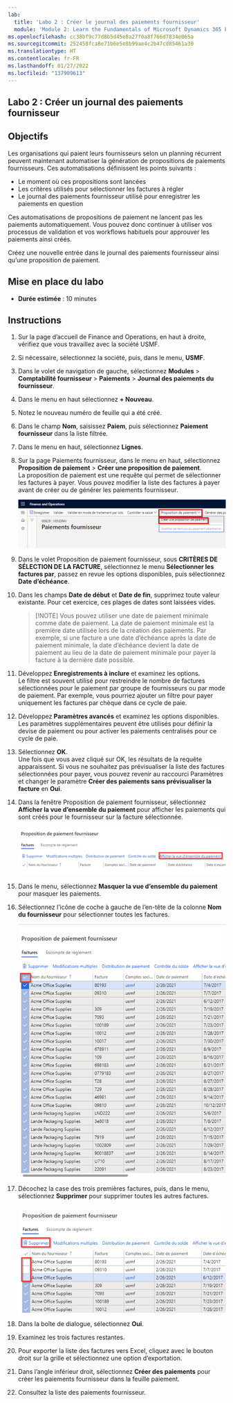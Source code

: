 ```yaml
---
lab:
  title: 'Labo 2 : Créer le journal des paiements fournisseur'
  module: 'Module 2: Learn the Fundamentals of Microsoft Dynamics 365 Finance'
ms.openlocfilehash: cc38bf9c77d8b5d45e8a27f0a8f766d7834e065a
ms.sourcegitcommit: 252458fca8e71b6e5e8b99ae4c2b47cd85461a30
ms.translationtype: HT
ms.contentlocale: fr-FR
ms.lasthandoff: 01/27/2022
ms.locfileid: "137909613"
---
```

## <a name="lab-2---create-a-vendor-payment-journal"></a>Labo 2 : Créer un journal des paiements fournisseur

## <a name="objectives"></a>Objectifs

Les organisations qui paient leurs fournisseurs selon un planning récurrent peuvent maintenant automatiser la génération de propositions de paiements fournisseurs. Ces automatisations définissent les points suivants :

- Le moment où ces propositions sont lancées
- Les critères utilisés pour sélectionner les factures à régler
- Le journal des paiements fournisseur utilisé pour enregistrer les paiements en question

Ces automatisations de propositions de paiement ne lancent pas les paiements automatiquement. Vous pouvez donc continuer à utiliser vos processus de validation et vos workflows habituels pour approuver les paiements ainsi créés.

Créez une nouvelle entrée dans le journal des paiements fournisseur ainsi qu’une proposition de paiement.

## <a name="lab-setup"></a>Mise en place du labo

   - **Durée estimée** : 10 minutes

## <a name="instructions"></a>Instructions

1. Sur la page d’accueil de Finance and Operations, en haut à droite, vérifiez que vous travaillez avec la société USMF.

1. Si nécessaire, sélectionnez la société, puis, dans le menu, **USMF**.

1. Dans le volet de navigation de gauche, sélectionnez **Modules** > **Comptabilité fournisseur** > **Paiements** > **Journal des paiements du fournisseur**.

1. Dans le menu en haut sélectionnez **+ Nouveau**.

1. Notez le nouveau numéro de feuille qui a été créé.

1. Dans le champ **Nom**, saisissez **Paiem**, puis sélectionnez **Paiement fournisseur** dans la liste filtrée.

1. Dans le menu en haut, sélectionnez **Lignes**.

1. Sur la page Paiements fournisseur, dans le menu en haut, sélectionnez **Proposition de paiement** > **Créer une proposition de paiement**.  
    La proposition de paiement est une requête qui permet de sélectionner les factures à payer. Vous pouvez modifier la liste des factures à payer avant de créer ou de générer les paiements fournisseur.

    ![Capture d’écran présentant la page de paiement fournisseur avec Proposition de paiement et Créer une proposition de paiement en surbrillance](./media/lp2-m4-vendor-payment-proposal.png)

1. Dans le volet Proposition de paiement fournisseur, sous **CRITÈRES DE SÉLECTION DE LA FACTURE**, sélectionnez le menu **Sélectionner les factures par**, passez en revue les options disponibles, puis sélectionnez **Date d’échéance**.

1. Dans les champs **Date de début** et **Date de fin**, supprimez toute valeur existante. Pour cet exercice, ces plages de dates sont laissées vides.

    >[!NOTE] Vous pouvez utiliser une date de paiement minimale comme date de paiement. La date de paiement minimale est la première date utilisée lors de la création des paiements. Par exemple, si une facture a une date d’échéance après la date de paiement minimale, la date d’échéance devient la date de paiement au lieu de la date de paiement minimale pour payer la facture à la dernière date possible.

1. Développez **Enregistrements à inclure** et examinez les options.  
    Le filtre est souvent utilisé pour restreindre le nombre de factures sélectionnées pour le paiement par groupe de fournisseurs ou par mode de paiement. Par exemple, vous pourriez ajouter un filtre pour payer uniquement les factures par chèque dans ce cycle de paie.

1. Développez **Paramètres avancés** et examinez les options disponibles.  
    Les paramètres supplémentaires peuvent être utilisés pour définir la devise de paiement ou pour activer les paiements centralisés pour ce cycle de paie.

1. Sélectionnez **OK**.  
    Une fois que vous avez cliqué sur OK, les résultats de la requête apparaissent. Si vous ne souhaitez pas prévisualiser la liste des factures sélectionnées pour payer, vous pouvez revenir au raccourci Paramètres et changer le paramètre **Créer des paiements sans prévisualiser la facture** en **Oui**.

1. Dans la fenêtre Proposition de paiement fournisseur, sélectionnez **Afficher la vue d’ensemble du paiement** pour afficher les paiements qui sont créés pour le fournisseur sur la facture sélectionnée.

    ![Capture d’écran présentant Proposition de paiement fournisseur avec le menu Afficher la vue d’ensemble du paiement en surbrillance](./media/lp2-m4-vendor-payment-proposal-complete-query.png)

1. Dans le menu, sélectionnez **Masquer la vue d’ensemble du paiement** pour masquer les paiements.

1. Sélectionnez l’icône de coche à gauche de l’en-tête de la colonne **Nom du fournisseur** pour sélectionner toutes les factures.

    ![Capture d’écran présentant toutes les factures sélectionnées](./media/lp2-m4-vendor-payment-proposal-select-all.png)

1. Décochez la case des trois premières factures, puis, dans le menu, sélectionnez **Supprimer** pour supprimer toutes les autres factures.

    ![Capture d’écran de la page Proposition de paiement fournisseur avec des articles sélectionnés et l’option de suppression en surbrillance dans le menu](./media/lp2-m4-vendor-payment-proposal-remove-selected-invoices.png)

1. Dans la boîte de dialogue, sélectionnez **Oui**.

1. Examinez les trois factures restantes.

1. Pour exporter la liste des factures vers Excel, cliquez avec le bouton droit sur la grille et sélectionnez une option d’exportation.

1. Dans l’angle inférieur droit, sélectionnez **Créer des paiements** pour créer les paiements fournisseur dans la feuille paiement.

1. Consultez la liste des paiements fournisseur.
